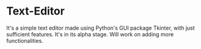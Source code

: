 # Text-Editor
It's a simple text editor made using Python's GUI package Tkinter, with just sufficient features. It's in its alpha stage. Will work on adding more functionalities.
